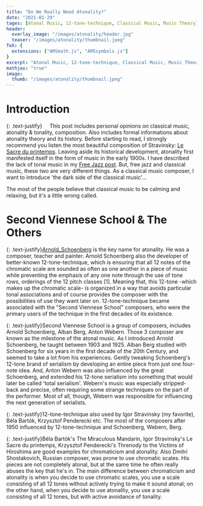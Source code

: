 ```yaml
---
title: "Do We Really Need Atonality?"
date: "2021-01-29"
tages: [Atonal Music, 12-tone-technique, Classical Music, Music Theory]
header:
  overlay_image: "/images/atonality/header.jpg"
  teaser: "/images/atonality/thumbnail.jpeg"
TeX: {
  extensions: ["AMSmath.js", "AMSsymbols.js"]
}
excerpt: "Atonal Music, 12-tone-technique, Classical Music, Music Theory"
mathjax: "true"
image:
  thumb: "/images/atonality/thumbnail.jpeg"
---
```


# Introduction

{: .text-justify}
&nbsp; &nbsp; This post includes personal opinions on classical music, atonality & tonality, composition. Also includes formal informations about atonality theory and its history. Before starting to read, I strongly recommend you listen the most beautiful composition of Stravinsky: [Le Sacre du printemps](https://open.spotify.com/album/317b74rpNBO2uhaJFyMaxJ?si=Qm8WFADFRb6y6Ireoo24VQ). Leaving aside its historical development, atonality first manifested itself in the form of music in the early 1900s. I have described the lack of tonal music in my [Free Jazz post](https://safakkbilici.github.io/int-to-free-jazz/). But, free jazz and classical music, these two are very different things. As a classical music composer, I want to introduce 'the dark side of the classical music'...

The most of the people believe that classical music to be calming and relaxing, but it's a little wrong called.

# Second Viennese School & The Others

{: .text-justify}[Arnold_Schoenberg](https://en.wikipedia.org/wiki/Arnold_Schoenberg) is the key name for atonality. He was a composer, teacher and painter. Arnold Schoenberg also the developer of better-known 12-tone-technique, which is ensuring that all 12 notes of the chromatic scale are sounded as often as one another in a piece of music while preventing the emphasis of any one note through the use of tone rows, orderings of the 12 pitch classes \[1\]. Meaning that, this 12-tone -which makes up the chromatic scale- is organized in a way that avoids particular tonal associations and of course provides the composer with the possibilities of use they want later on. 12-tone-technique became associated with the "Second Viennese School" composers, who were the primary users of the technique in the first decades of its existence.

{: .text-justify}Second Viennese School is a group of composers, includes Arnold Schoenberg, Alban Berg, Anton Webern. Those 3 composer are known as the milestone of the atonal music. As I introduced Arnold Schoenberg, he taught between 1903 and 1925. Alban Berg studied with Schoenberg for six years in the first decade of the 20th Century, and seemed to take a lot from his experiences. Gently tweaking Schoenberg's 12-tone brand of serialism by developing an entire piece from just one four-note idea. And, Anton Webern was also influenced by the great Schoenberg, and extended his 12-tone serialism into something that would later be called 'total serialism'. Webern's music was especially stripped-back and precise, often requiring some strange techniques on the part of the performer. Most of all, though, Webern was responsible for influencing the next generation of serialists. 

{: .text-justify}12-tone-technique also used by Igor Stravinsky (my favorite), Béla Bartók, Krzysztof Penderecki etc. The most of the composers after 1950 influenced by 12-tone-technique and Schoenberg, Webern, Berg. 

{: .text-justify}Béla Bartók's The Miraculous Mandarin, Igor Stravinsky's Le Sacre du printemps, Krzysztof Penderecki's Threnody to the Victims of Hiroshima are good examples for chromaticism and atonality. Also Dmitri Shostakovich, Russian composer, was prone to use chromatic scales. His pieces are not completely atonal, but at the same time he often really abuses the key that he's in. The main difference between chromaticism and atonality is when you decide to use chromatic scales, you use a scale consisting of all 12 tones without actively trying to make it sound atonal; on the other hand, when you decide to use atonality, you use a scale consisting of all 12 tones, but with active avoidance of tonality.


